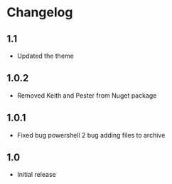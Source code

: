 # Changelog

## 1.1
* Updated the theme

## 1.0.2
* Removed Keith and Pester from Nuget package

## 1.0.1
* Fixed bug powershell 2 bug adding files to archive

## 1.0
* Initial release
